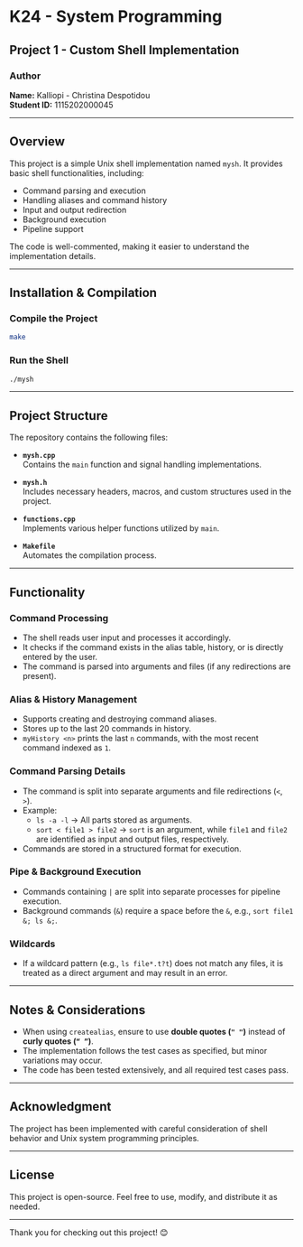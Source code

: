 # K24 - System Programming

## Project 1 - Custom Shell Implementation

### Author
**Name:** Kalliopi - Christina Despotidou  
**Student ID:** 1115202000045

---

## Overview
This project is a simple Unix shell implementation named `mysh`. It provides basic shell functionalities, including:
- Command parsing and execution
- Handling aliases and command history
- Input and output redirection
- Background execution
- Pipeline support

The code is well-commented, making it easier to understand the implementation details.

---

## Installation & Compilation
### Compile the Project
```bash
make
```

### Run the Shell
```bash
./mysh
```

---

## Project Structure
The repository contains the following files:

- **`mysh.cpp`**  
  Contains the `main` function and signal handling implementations.

- **`mysh.h`**  
  Includes necessary headers, macros, and custom structures used in the project.

- **`functions.cpp`**  
  Implements various helper functions utilized by `main`.

- **`Makefile`**  
  Automates the compilation process.

---

## Functionality
### Command Processing
- The shell reads user input and processes it accordingly.
- It checks if the command exists in the alias table, history, or is directly entered by the user.
- The command is parsed into arguments and files (if any redirections are present).

### Alias & History Management
- Supports creating and destroying command aliases.
- Stores up to the last 20 commands in history.
- `myHistory <n>` prints the last `n` commands, with the most recent command indexed as `1`.

### Command Parsing Details
- The command is split into separate arguments and file redirections (`<`, `>`).
- Example:
  - `ls -a -l` → All parts stored as arguments.
  - `sort < file1 > file2` → `sort` is an argument, while `file1` and `file2` are identified as input and output files, respectively.
- Commands are stored in a structured format for execution.

### Pipe & Background Execution
- Commands containing `|` are split into separate processes for pipeline execution.
- Background commands (`&`) require a space before the `&`, e.g., `sort file1 &; ls &;`.

### Wildcards
- If a wildcard pattern (e.g., `ls file*.t?t`) does not match any files, it is treated as a direct argument and may result in an error.

---

## Notes & Considerations
- When using `createalias`, ensure to use **double quotes (`" "`)** instead of **curly quotes (`“ ”`)**.
- The implementation follows the test cases as specified, but minor variations may occur.
- The code has been tested extensively, and all required test cases pass.

---

## Acknowledgment
The project has been implemented with careful consideration of shell behavior and Unix system programming principles.

---

## License
This project is open-source. Feel free to use, modify, and distribute it as needed.

---

Thank you for checking out this project! 😊
